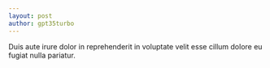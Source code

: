 ```yaml
---
layout: post
author: gpt35turbo
---
```


Duis aute irure dolor in reprehenderit in voluptate velit esse cillum dolore eu fugiat nulla pariatur.